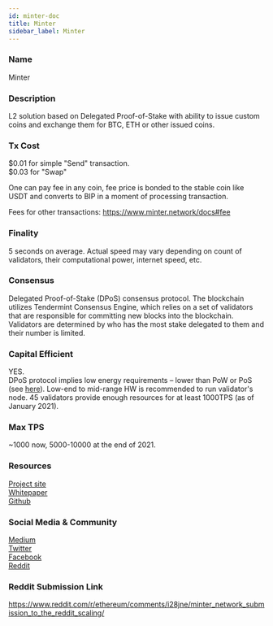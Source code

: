 ```yaml
---
id: minter-doc
title: Minter
sidebar_label: Minter
---
```


### Name

Minter

### Description

L2 solution based on Delegated Proof-of-Stake with ability to issue custom coins and exchange them for BTC, ETH or other issued coins.

### Tx Cost

$0.01 for simple "Send" transaction.  
$0.03 for "Swap"

One can pay fee in any coin, fee price is bonded to the stable coin like USDT and converts to BIP in a moment of processing transaction.

Fees for other transactions: https://www.minter.network/docs#fee

### Finality

5 seconds on average. Actual speed may vary depending on count of validators, their computational power, internet speed, etc.

### Consensus

Delegated Proof-of-Stake (DPoS) consensus protocol. The blockchain utilizes Tendermint Consensus Engine, which relies on a set of validators that are responsible for committing new blocks into the blockchain. Validators are determined by who has the most stake delegated to them and their number is limited.

### Capital Efficient

YES.  
DPoS protocol implies low energy requirements – lower than PoW or PoS (see [here](https://ieeexplore.ieee.org/abstract/document/8798621)). Low-end to mid-range HW is recommended to run validator's node. 45 validators provide enough resources for at least 1000TPS (as of January 2021).

### Max TPS

~1000 now, 5000-10000 at the end of 2021.

### Resources

[Project site](https://www.minter.network/)  
[Whitepaper](https://about.minter.network/Minter_White_Paper.pdf?v04)  
[Github](https://github.com/MinterTeam)

### Social Media & Community

[Medium](https://medium.com/@MinterTeam)  
[Twitter](https://twitter.com/MinterTeam)  
[Facebook](https://www.facebook.com/MinterNetwork)  
[Reddit](https://www.reddit.com/r/Minter/)

### Reddit Submission Link

https://www.reddit.com/r/ethereum/comments/i28jne/minter_network_submission_to_the_reddit_scaling/
